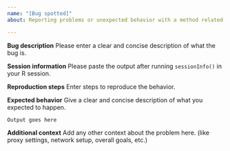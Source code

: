 ```yaml
---
name: "[Bug spotted]"
about: Reporting problems or unexpected behavior with a method related to GeoLift.

---
```

  
**Bug description**
  Please enter a clear and concise description of what the bug is.

**Session information**
  Please paste the output after running `sessionInfo()` in your R session.

**Reproduction steps**
  Enter steps to reproduce the behavior.

**Expected behavior**
  Give a clear and concise description of what you expected to happen.
  
```
Output goes here
```

**Additional context**
  Add any other context about the problem here. (like proxy settings, network setup, overall goals, etc.)